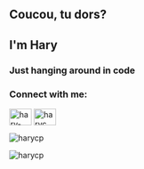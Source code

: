 <h2 align="left">Coucou, tu dors?</h2>
<h2 align="left">I'm Hary</h2>
<h3 align="left">Just hanging around in code</h3>

<h3 align="left">Connect with me:</h3>
<p align="left">
<a href="https://linkedin.com/in/hary-capri" target="blank"><img align="center" src="https://raw.githubusercontent.com/rahuldkjain/github-profile-readme-generator/master/src/images/icons/Social/linked-in-alt.svg" alt="hary-capri" height="30" width="40" /></a>
<a href="https://instagram.com/haryc._" target="blank"><img align="center" src="https://raw.githubusercontent.com/rahuldkjain/github-profile-readme-generator/master/src/images/icons/Social/instagram.svg" alt="haryc._" height="30" width="40" /></a>
</p>

<p><img align="center" src="https://github-readme-stats.vercel.app/api/top-langs?username=harycp&show_icons=true&locale=en&layout=compact&theme=dark" alt="harycp" /></p>
<p><img align="center" src="https://github-readme-streak-stats.herokuapp.com/?user=harycp&theme=dark" alt="harycp" /></p>

